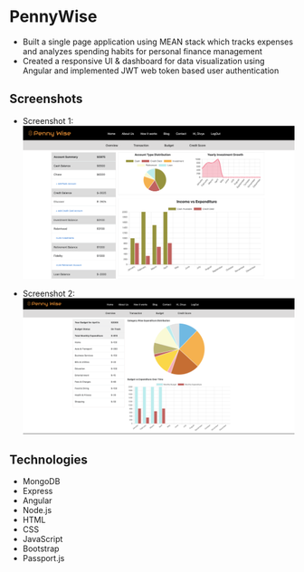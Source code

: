 # PennyWise
- Built a single page application using MEAN stack which tracks expenses and analyzes spending habits for personal finance management 
- Created a responsive UI & dashboard for data visualization using Angular and implemented JWT web token based user authentication

## Screenshots
- Screenshot 1:
![Example screenshot](./img1.png)

- Screenshot 2:
![Example screenshot](./img2.png)

## Technologies
- MongoDB
- Express
- Angular
- Node.js
- HTML
- CSS
- JavaScript
- Bootstrap
- Passport.js
